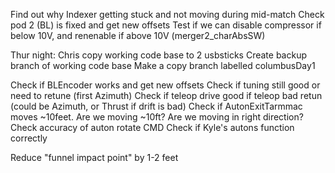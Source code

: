 Find out why Indexer getting stuck and not moving during mid-match
Check pod 2 (BL) is fixed and get new offsets
Test if we can disable compressor if below 10V, and renenable if above 10V  (merger2_charAbsSW) 

Thur night:  Chris copy working code base to 2 usbsticks
             Create backup branch of working code base
             Make a copy branch labelled columbusDay1
             

Check if BLEncoder works and get new offsets
Check if tuning still good or need to retune (first Azimuth)
Check if teleop drive good
    if teleop bad retun (could be Azimuth, or Thrust if drift is bad)
Check if AutonExitTarmmac moves ~10feet.  Are we moving ~10ft?  Are we moving in right direction?
Check accuracy of auton rotate CMD
Check if Kyle's autons function correctly

Reduce "funnel impact point" by 1-2 feet


